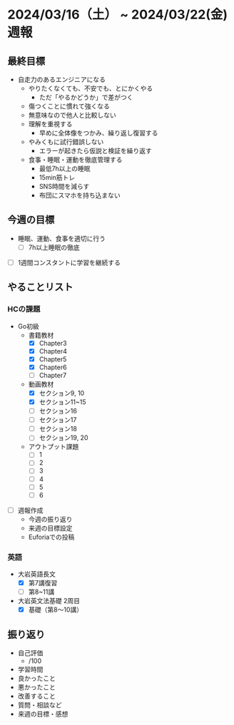 # 2024/03/16（土） ~ 2024/03/22(金) 週報

## 最終目標

- 自走力のあるエンジニアになる
  - やりたくなくても、不安でも、とにかくやる
    - ただ「やるかどうか」で差がつく
  - 傷つくことに慣れて強くなる
  - 無意味なので他人と比較しない
  - 理解を重視する
    - 早めに全体像をつかみ、繰り返し復習する
  - やみくもに試行錯誤しない
    - エラーが起きたら仮説と検証を繰り返す
  - 食事・睡眠・運動を徹底管理する
    - 最低7h以上の睡眠
    - 15min筋トレ
    - SNS時間を減らす
    - 布団にスマホを持ち込まない

## 今週の目標

- 睡眠、運動、食事を適切に行う
  - [ ] 7h以上睡眠の徹底
- [ ] 1週間コンスタントに学習を継続する

## やることリスト

### HCの課題

- Go初級
  - 書籍教材
    - [x] Chapter3
    - [x] Chapter4
    - [x] Chapter5
    - [x] Chapter6
    - [ ] Chapter7
  - 動画教材
    - [x] セクション9, 10
    - [x] セクション11~15
    - [ ] セクション16
    - [ ] セクション17
    - [ ] セクション18
    - [ ] セクション19, 20
  - アウトプット課題
    - [ ] 1
    - [ ] 2
    - [ ] 3
    - [ ] 4
    - [ ] 5
    - [ ] 6

- [ ] 週報作成
  - 今週の振り返り
  - 来週の目標設定
  - Euforiaでの投稿

### 英語

- 大岩英語長文
  - [x] 第7講復習
  - [ ] 第8~11講
- 大岩英文法基礎 2周目
  - [x] 基礎（第8〜10講）

## 振り返り

- 自己評価
  - /100
- 学習時間
- 良かったこと
- 悪かったこと
- 改善すること
- 質問・相談など
- 来週の目標・感想
